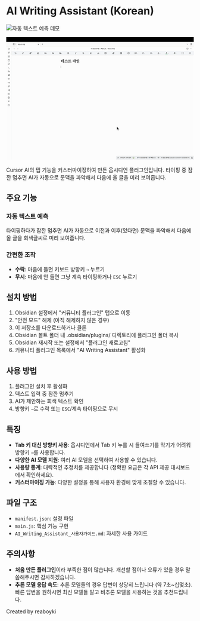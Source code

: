 # AI Writing Assistant (Korean)
![자동 텍스트 예측 데모](demo1.gif)

![사용법 데모](demo2.gif)

Cursor AI의 탭 기능을 커스터마이징하여 만든 옵시디언 플러그인입니다. 타이핑 중 잠깐 멈추면 AI가 자동으로 문맥을 파악해서 다음에 올 글을 미리 보여줍니다.

## 주요 기능

### 자동 텍스트 예측
타이핑하다가 잠깐 멈추면 AI가 자동으로 이전과 이후(있다면) 문맥을 파악해서 다음에 올 글을 회색글씨로 미리 보여줍니다.


### 간편한 조작
- **수락**: 마음에 들면 키보드 방향키 `→` 누르기
- **무시**: 마음에 안 들면 그냥 계속 타이핑하거나 `ESC` 누르기



## 설치 방법

1. Obsidian 설정에서 "커뮤니티 플러그인" 탭으로 이동
  2. "안전 모드" 해제 (아직 해제하지 않은 경우)
  3. 이 저장소를 다운로드하거나 클론
  4. Obsidian 볼트 폴더 내 .obsidian/plugins/ 디렉토리에 플러그인 폴더 복사
  5. Obsidian 재시작 또는 설정에서 "플러그인 새로고침"
  6. 커뮤니티 플러그인 목록에서 "AI Writing Assistant" 활성화

## 사용 방법

1. 플러그인 설치 후 활성화
2. 텍스트 입력 중 잠깐 멈추기
3. AI가 제안하는 회색 텍스트 확인
4. 방향키 `→`로 수락 또는 `ESC`/계속 타이핑으로 무시

## 특징

- **Tab 키 대신 방향키 사용**: 옵시디언에서 Tab 키 누를 시 들여쓰기를 막기가 어려워 방향키 `→`를 사용합니다.
- **다양한 AI 모델 지원**: 여러 AI 모델을 선택하여 사용할 수 있습니다.
- **사용량 통계**: 대략적인 추정치를 제공합니다 (정확한 요금은 각 API 제공 대시보드에서 확인하세요).
- **커스터마이징 가능**: 다양한 설정을 통해 사용자 환경에 맞게 조절할 수 있습니다.

## 파일 구조

- `manifest.json`: 설정 파일
- `main.js`: 핵심 기능 구현
- `AI_Writing_Assistant_사용자가이드.md`: 자세한 사용 가이드

## 주의사항

- **처음 만든 플러그인**이라 부족한 점이 많습니다. 개선할 점이나 오류가 있을 경우 말씀해주시면 감사하겠습니다.
- **추론 모델 응답 속도**: 추론 모델들의 경우 답변이 상당히 느립니다 (약 7초~십몇초). 빠른 답변을 원하시면 최신 모델들 말고 비추론 모델을 사용하는 것을 추천드립니다.

Created by reaboyki
